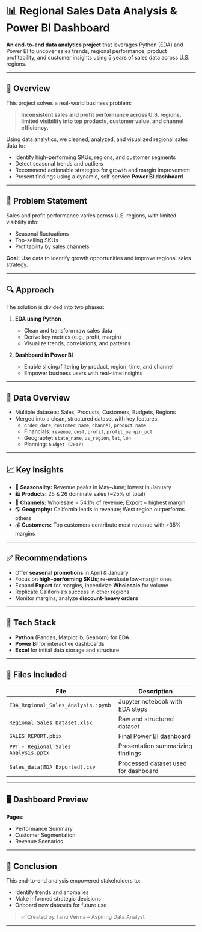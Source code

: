 
# 📊 Regional Sales Data Analysis & Power BI Dashboard

**An end-to-end data analytics project** that leverages Python (EDA) and Power BI to uncover sales trends, regional performance, product profitability, and customer insights using 5 years of sales data across U.S. regions.

---

## 🔎 Overview

This project solves a real-world business problem:  
> **Inconsistent sales and profit performance across U.S. regions, limited visibility into top products, customer value, and channel efficiency.**

Using data analytics, we cleaned, analyzed, and visualized regional sales data to:
- Identify high-performing SKUs, regions, and customer segments
- Detect seasonal trends and outliers
- Recommend actionable strategies for growth and margin improvement
- Present findings using a dynamic, self-service **Power BI dashboard**

---

## 🧩 Problem Statement

Sales and profit performance varies across U.S. regions, with limited visibility into:
- Seasonal fluctuations
- Top-selling SKUs
- Profitability by sales channels

**Goal:** Use data to identify growth opportunities and improve regional sales strategy.

---

## 🔍 Approach

The solution is divided into two phases:

1. **EDA using Python**  
   - Clean and transform raw sales data
   - Derive key metrics (e.g., profit, margin)
   - Visualize trends, correlations, and patterns

2. **Dashboard in Power BI**  
   - Enable slicing/filtering by product, region, time, and channel
   - Empower business users with real-time insights

---

## 🧪 Data Overview

- Multiple datasets: Sales, Products, Customers, Budgets, Regions
- Merged into a clean, structured dataset with key features:
  - `order_date`, `customer_name`, `channel`, `product_name`
  - Financials: `revenue`, `cost`, `profit`, `profit_margin_pct`
  - Geography: `state_name`, `us_region`, `lat`, `lon`
  - Planning: `budget (2017)`

---

## 📈 Key Insights

- 📆 **Seasonality:** Revenue peaks in May–June; lowest in January
- 🛍️ **Products:** 25 & 26 dominate sales (~25% of total)
- 🛒 **Channels:** Wholesale = 54.1% of revenue; Export = highest margin
- 🌎 **Geography:** California leads in revenue; West region outperforms others
- 💰 **Customers:** Top customers contribute most revenue with >35% margins

---

## ✅ Recommendations

- Offer **seasonal promotions** in April & January
- Focus on **high-performing SKUs**; re-evaluate low-margin ones
- Expand **Export** for margins, incentivize **Wholesale** for volume
- Replicate California’s success in other regions
- Monitor margins; analyze **discount-heavy orders**

---

## 🧰 Tech Stack

- **Python** (Pandas, Matplotlib, Seaborn) for EDA  
- **Power BI** for interactive dashboards  
- **Excel** for initial data storage and structure  

---

## 📂 Files Included

| File | Description |
|------|-------------|
| `EDA_Regional_Sales_Analysis.ipynb` | Jupyter notebook with EDA steps |
| `Regional Sales Dataset.xlsx` | Raw and structured dataset |
| `SALES REPORT.pbix` | Final Power BI dashboard |
| `PPT - Regional Sales Analysis.pptx` | Presentation summarizing findings |
| `Sales_data(EDA Exported).csv` | Processed dataset used for dashboard |

---

## 🖥️ Dashboard Preview

**Pages:**
- Performance Summary
- Customer Segmentation
- Revenue Scenarios

---

## 🏁 Conclusion

This end-to-end analysis empowered stakeholders to:
- Identify trends and anomalies
- Make informed strategic decisions
- Onboard new datasets for future use

> ✅ Created by Tanu Verma – Aspiring Data Analyst

---
